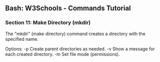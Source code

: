
## Bash: W3Schools - Commands Tutorial
### Section 11: Make Directory (mkdir)

The "mkdir" (make directory) command creates a directory with the specified name.

Options:
    -p                           Create parent directories as needed.
    -v                           Show a message for each created directory.
    -m                           Set file mode (permissions).
